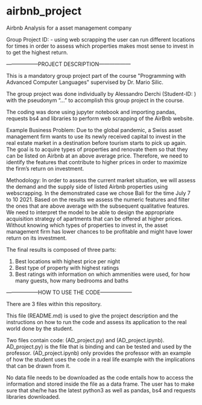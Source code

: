 # airbnb_project

Airbnb Analysis for a asset management company

Group Project ID: - using web scrapping the user can run different locations for times in order to assess which properties makes most sense to invest in to get the highest return.

——————PROJECT DESCRIPTION——————

This is a mandatory group project part of the course "Programming with Advanced Computer Languages" supervised by Dr. Mario Silic.

The group project was done individually by Alessandro Derchi (Student-ID: ) with the pseudonym “…” to accomplish this group project in the course.

The coding was done using jupyter notebook and importing pandas, requests bs4 and libraries to perform web scrapping of the AirBnb website.

Example Business Problem:
Due to the global pandemic, a Swiss asset management firm wants to use its newly received capital to invest in the real estate market in a destination before tourism starts to pick up again. The goal is to acquire types of properties and renovate them so that they can be listed on Airbnb at an above average price. Therefore, we need to identify the features that contribute to higher prices in order to maximize the firm’s return on investment.

Methodology:
In order to assess the current market situation, we will assess the demand and the supply side of listed Airbnb properties using webscrapping. In the demonstrated case we chose Bali for the time July 7 to 10 2021. Based on the results we assess the numeric features and filter the ones that are above average with the subsequent qualitative features.
We need to interpret the model to be able to design the appropriate acquisition strategy of apartments that can be offered at higher prices. Without knowing which types of properties to invest in, the asset management firm has lower chances to be profitable and might have lower return on its investment.

The final results is composed of three parts: 
1. Best locations with highest price per night
2. Best type of property with highest ratings 
3. Best ratings with information on which ammenities were used, for how many guests, how many bedrooms and baths

——————HOW TO USE THE CODE——————

There are 3 files within this repository.

This file (README.md) is used to give the project description and the instructions on how to run the code and assess its application to the real world done by the student.

Two files contain code: (AD_project.py) and (AD_project.ipynb). AD_project.py) is the file that is binding and can be tested and used by the professor.  (AD_project.ipynb) only provides the professor with an example of how the student uses the code in a real life example with the implications that can be drawn from it.

No data file needs to be downloaded as the code entails how to access the information and stored inside the file as a data frame. The user has to make sure that she/he has the latest python3 as well as pandas, bs4 and requests libraries downloaded.
